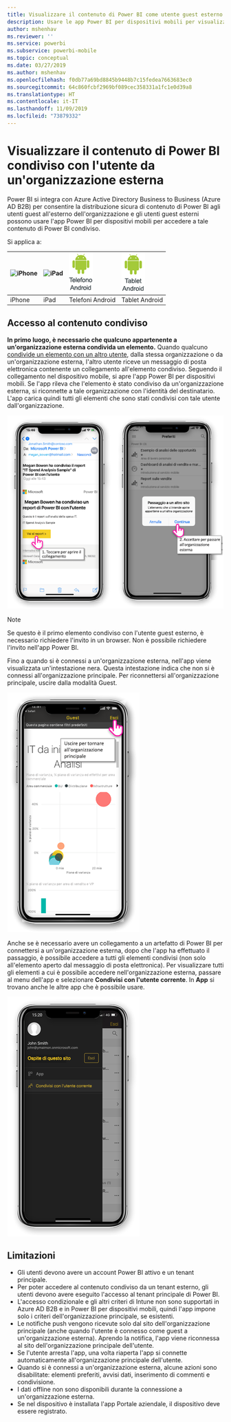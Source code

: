 ```yaml
---
title: Visualizzare il contenuto di Power BI come utente guest esterno (Azure AD B2B)
description: Usare le app Power BI per dispositivi mobili per visualizzare il contenuto condiviso con l'utente dall'organizzazione esterna.
author: mshenhav
ms.reviewer: ''
ms.service: powerbi
ms.subservice: powerbi-mobile
ms.topic: conceptual
ms.date: 03/27/2019
ms.author: mshenhav
ms.openlocfilehash: f0db77a69bd8845b9448b7c15fedea7663683ec0
ms.sourcegitcommit: 64c860fcbf2969bf089cec358331a1fc1e0d39a8
ms.translationtype: HT
ms.contentlocale: it-IT
ms.lasthandoff: 11/09/2019
ms.locfileid: "73879332"
---
```

# <a name="view-power-bi-content-shared-with-you-from-an-external-organization"></a>Visualizzare il contenuto di Power BI condiviso con l'utente da un'organizzazione esterna

Power BI si integra con Azure Active Directory Business to Business (Azure AD B2B) per consentire la distribuzione sicura di contenuto di Power BI agli utenti guest all'esterno dell'organizzazione e gli utenti guest esterni possono usare l'app Power BI per dispositivi mobili per accedere a tale contenuto di Power BI condiviso. 


Si applica a:

| ![iPhone](./media/mobile-app-ssrs-kpis-mobile-on-premises-reports/iphone-logo-50-px.png) | ![iPad](./media/mobile-app-ssrs-kpis-mobile-on-premises-reports/ipad-logo-50-px.png) | ![Telefono Android](./media/mobile-app-ssrs-kpis-mobile-on-premises-reports/android-phone-logo-50-px.png) | ![Tablet Android](./media/mobile-app-ssrs-kpis-mobile-on-premises-reports/android-tablet-logo-50-px.png) |
|:--- |:--- |:--- |:--- |
| iPhone |iPad |Telefoni Android |Tablet Android |

## <a name="accessing-shared-content"></a>Accesso al contenuto condiviso

**In primo luogo, è necessario che qualcuno appartenente a un'organizzazione esterna condivida un elemento.** Quando qualcuno [condivide un elemento con un altro utente](../../service-share-dashboards.md), dalla stessa organizzazione o da un'organizzazione esterna, l'altro utente riceve un messaggio di posta elettronica contenente un collegamento all'elemento condiviso. Seguendo il collegamento nel dispositivo mobile, si apre l'app Power BI per dispositivi mobili. Se l'app rileva che l'elemento è stato condiviso da un'organizzazione esterna, si riconnette a tale organizzazione con l'identità del destinatario. L'app carica quindi tutti gli elementi che sono stati condivisi con tale utente dall'organizzazione.

![Elemento condiviso aperto di Power BI dal messaggio di posta elettronica ](./media/mobile-apps-b2b/mobile-b2b-open-item-email.png)

> [!NOTE]
> Se questo è il primo elemento condiviso con l'utente guest esterno, è necessario richiedere l'invito in un browser. Non è possibile richiedere l'invito nell'app Power BI.

Fino a quando si è connessi a un'organizzazione esterna, nell'app viene visualizzata un'intestazione nera. Questa intestazione indica che non si è connessi all'organizzazione principale. Per riconnettersi all'organizzazione principale, uscire dalla modalità Guest.

![Intestazione dell'utente guest di Power BI](./media/mobile-apps-b2b/mobile-b2b-exit-home.png)

Anche se è necessario avere un collegamento a un artefatto di Power BI per connettersi a un'organizzazione esterna, dopo che l'app ha effettuato il passaggio, è possibile accedere a tutti gli elementi condivisi (non solo all'elemento aperto dal messaggio di posta elettronica). Per visualizzare tutti gli elementi a cui è possibile accedere nell'organizzazione esterna, passare al menu dell'app e selezionare **Condivisi con l'utente corrente**. In **App** si trovano anche le altre app che è possibile usare.

![Menu dell'app Power BI come utente guest esterno](./media/mobile-apps-b2b/mobile-b2b-menu.png)

## <a name="limitations"></a>Limitazioni

- Gli utenti devono avere un account Power BI attivo e un tenant principale.
- Per poter accedere al contenuto condiviso da un tenant esterno, gli utenti devono avere eseguito l'accesso al tenant principale di Power BI.
- L'accesso condizionale e gli altri criteri di Intune non sono supportati in Azure AD B2B e in Power BI per dispositivi mobili, quindi l'app impone solo i criteri dell'organizzazione principale, se esistenti.
- Le notifiche push vengono ricevute solo dal sito dell'organizzazione principale (anche quando l'utente è connesso come guest a un'organizzazione esterna). Aprendo la notifica, l'app viene riconnessa al sito dell'organizzazione principale dell'utente.
- Se l'utente arresta l'app, una volta riaperta l'app si connette automaticamente all'organizzazione principale dell'utente.
- Quando si è connessi a un'organizzazione esterna, alcune azioni sono disabilitate: elementi preferiti, avvisi dati, inserimento di commenti e condivisione.
- I dati offline non sono disponibili durante la connessione a un'organizzazione esterna.
- Se nel dispositivo è installata l'app Portale aziendale, il dispositivo deve essere registrato.
